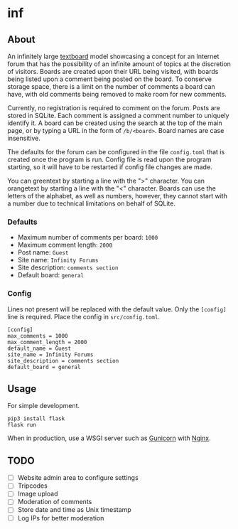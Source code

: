 # inf

## About

An infinitely large [textboard](https://en.wikipedia.org/wiki/Textboard) model
showcasing a concept for an Internet forum that has the possibility of an
infinite amount of topics at the discretion of visitors. Boards are created
upon their URL being visited, with boards being listed upon a comment being
posted on the board. To conserve storage space, there is a limit on the number
of comments a board can have, with old comments being removed to make room for
new comments.

Currently, no registration is required to comment on the forum. Posts are
stored in SQLite. Each comment is assigned a comment number to uniquely
identify it. A board can be created using the search at the top of the main
page, or by typing a URL in the form of `/b/<board>`. Board names
are case insensitive.

The defaults for the forum can be configured in the file `config.toml` that is
created once the program is run. Config file is read upon the program starting,
so it will have to be restarted if config file changes are made.

You can greentext by starting a line with the ">" character. You can orangetext
by starting a line with the "<" character. Boards can use the letters of the
alphabet, as well as numbers, however, they cannot start with a number due to
technical limitations on behalf of SQLite.

### Defaults
- Maximum number of comments per board: `1000`
- Maximum comment length: `2000`
- Post name: `Guest`
- Site name: `Infinity Forums`
- Site description: `comments section`
- Default board: `general`

### Config

Lines not present will be replaced with the default value. Only the `[config]`
line is required. Place the config in `src/config.toml`.

```
[config]
max_comments = 1000
max_comment_length = 2000
default_name = Guest
site_name = Infinity Forums
site_description = comments section
default_board = general
```

## Usage

For simple development.

```
pip3 install flask
flask run
```

When in production, use a WSGI server such as [Gunicorn](https://gunicorn.org/)
with [Nginx](https://nginx.org/).

## TODO

- [ ] Website admin area to configure settings
- [ ] Tripcodes
- [ ] Image upload
- [ ] Moderation of comments
- [ ] Store date and time as Unix timestamp
- [ ] Log IPs for better moderation
